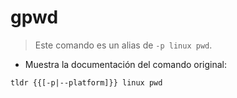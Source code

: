 # gpwd

> Este comando es un alias de `-p linux pwd`.

- Muestra la documentación del comando original:

`tldr {{[-p|--platform]}} linux pwd`
